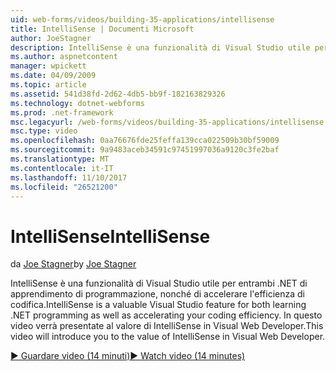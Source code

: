 ```yaml
---
uid: web-forms/videos/building-35-applications/intellisense
title: IntelliSense | Documenti Microsoft
author: JoeStagner
description: IntelliSense è una funzionalità di Visual Studio utile per entrambi .NET di apprendimento di programmazione, nonché di accelerare l'efficienza di codifica. In questo video introdurrà...
ms.author: aspnetcontent
manager: wpickett
ms.date: 04/09/2009
ms.topic: article
ms.assetid: 541d38fd-2d62-4db5-bb9f-182163829326
ms.technology: dotnet-webforms
ms.prod: .net-framework
msc.legacyurl: /web-forms/videos/building-35-applications/intellisense
msc.type: video
ms.openlocfilehash: 0aa76676fde25feffa139cca022509b30bf59009
ms.sourcegitcommit: 9a9483aceb34591c97451997036a9120c3fe2baf
ms.translationtype: MT
ms.contentlocale: it-IT
ms.lasthandoff: 11/10/2017
ms.locfileid: "26521200"
---
```

<a name="intellisense"></a><span data-ttu-id="f7e6d-104">IntelliSense</span><span class="sxs-lookup"><span data-stu-id="f7e6d-104">IntelliSense</span></span>
====================
<span data-ttu-id="f7e6d-105">da [Joe Stagner](https://github.com/JoeStagner)</span><span class="sxs-lookup"><span data-stu-id="f7e6d-105">by [Joe Stagner](https://github.com/JoeStagner)</span></span>

<span data-ttu-id="f7e6d-106">IntelliSense è una funzionalità di Visual Studio utile per entrambi .NET di apprendimento di programmazione, nonché di accelerare l'efficienza di codifica.</span><span class="sxs-lookup"><span data-stu-id="f7e6d-106">IntelliSense is a valuable Visual Studio feature for both learning .NET programming as well as accelerating your coding efficiency.</span></span> <span data-ttu-id="f7e6d-107">In questo video verrà presentate al valore di IntelliSense in Visual Web Developer.</span><span class="sxs-lookup"><span data-stu-id="f7e6d-107">This video will introduce you to the value of IntelliSense in Visual Web Developer.</span></span>

[<span data-ttu-id="f7e6d-108">&#9654; Guardare video (14 minuti)</span><span class="sxs-lookup"><span data-stu-id="f7e6d-108">&#9654; Watch video (14 minutes)</span></span>](https://channel9.msdn.com/Blogs/ASP-NET-Site-Videos/intellisense)
